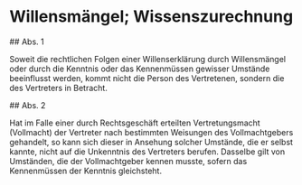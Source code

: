 # Willensmängel; Wissenszurechnung



\#\# Abs. 1

 Soweit die rechtlichen Folgen einer Willenserklärung durch Willensmängel oder durch die Kenntnis oder das Kennenmüssen gewisser Umstände beeinflusst werden, kommt nicht die Person des Vertretenen, sondern die des Vertreters in Betracht.

\#\# Abs. 2

 Hat im Falle einer durch Rechtsgeschäft erteilten Vertretungsmacht (Vollmacht) der Vertreter nach bestimmten Weisungen des Vollmachtgebers gehandelt, so kann sich dieser in Ansehung solcher Umstände, die er selbst kannte, nicht auf die Unkenntnis des Vertreters berufen. Dasselbe gilt von Umständen, die der Vollmachtgeber kennen musste, sofern das Kennenmüssen der Kenntnis gleichsteht. 

